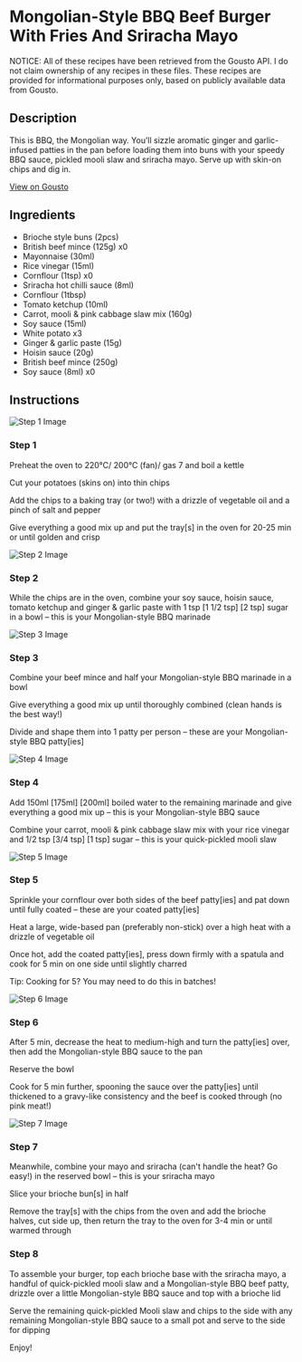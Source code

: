 # Mongolian-Style BBQ Beef Burger With Fries And Sriracha Mayo

NOTICE: All of these recipes have been retrieved from the Gousto API. I do not claim ownership of any recipes in these files. These recipes are provided for informational purposes only, based on publicly available data from Gousto.

## Description

This is BBQ, the Mongolian way. You’ll sizzle aromatic ginger and garlic-infused patties in the pan before loading them into buns with your speedy BBQ sauce, pickled mooli slaw and sriracha mayo. Serve up with skin-on chips and dig in. 

[View on Gousto](https://www.gousto.co.uk/recipes/cookbook/mongolian-style-bbq-beef-burger-fries-sriracha-mayo)

## Ingredients

- Brioche style buns (2pcs)
- British beef mince (125g) x0
- Mayonnaise (30ml)
- Rice vinegar (15ml)
- Cornflour (1tsp) x0
- Sriracha hot chilli sauce (8ml)
- Cornflour (1tbsp)
- Tomato ketchup (10ml)
- Carrot, mooli & pink cabbage slaw mix (160g)
- Soy sauce (15ml)
- White potato x3
- Ginger & garlic paste (15g)
- Hoisin sauce (20g)
- British beef mince (250g)
- Soy sauce (8ml) x0

## Instructions

![Step 1 Image](https://production-media.gousto.co.uk/cms/recipe-step-image/Step-1-1694089934497-x200.jpg)

### Step 1

Preheat the oven to 220°C/ 200°C (fan)/ gas 7 and boil a kettle

Cut your potatoes (skins on) into thin chips

Add the chips to a baking tray (or two!) with a drizzle of vegetable oil and a pinch of salt and pepper

Give everything a good mix up and put the tray[s] in the oven for 20-25 min or until golden and crisp

![Step 2 Image](https://production-media.gousto.co.uk/cms/recipe-step-image/Step-2-1694089936938-x200.jpg)

### Step 2

While the chips are in the oven, combine your soy sauce, hoisin sauce, tomato ketchup and ginger & garlic paste with 1 tsp <span class="text-purple">[1 1/2 tsp]</span> <span class="text-danger">[2 tsp] </span>sugar in a bowl – this is your Mongolian-style BBQ marinade

![Step 3 Image](https://production-media.gousto.co.uk/cms/recipe-step-image/Step-3-1694089940153-x200.jpg)

### Step 3

Combine your beef mince and half your Mongolian-style BBQ marinade in a bowl

Give everything a good mix up until thoroughly combined (clean hands is the best way!)

Divide and shape them into 1 patty per person – these are your Mongolian-style BBQ patty[ies]

![Step 4 Image](https://production-media.gousto.co.uk/cms/recipe-step-image/Step-4-1694089942922-x200.jpg)

### Step 4

Add 150ml<span class="text-danger"> <span class="text-purple">[175ml]</span> [200ml]</span> boiled water to the remaining marinade and give everything a good mix up – this is your Mongolian-style BBQ sauce

Combine your carrot, mooli & pink cabbage slaw mix with your rice vinegar and 1/2 tsp <span class="text-purple">[3/4 tsp]</span><span class="text-danger"> [1 tsp]</span> sugar – this is your quick-pickled mooli slaw

![Step 5 Image](https://production-media.gousto.co.uk/cms/recipe-step-image/Step-5-1694089946691-x200.jpg)

### Step 5

Sprinkle your cornflour over both sides of the beef patty[ies] and pat down until fully coated – these are your coated patty[ies]

Heat a large, wide-based pan (preferably non-stick) over a high heat with a drizzle of vegetable oil

Once hot, add the coated patty[ies], press down firmly with a spatula and cook for 5 min on one side until slightly charred

Tip: Cooking for 5? You may need to do this in batches!

![Step 6 Image](https://production-media.gousto.co.uk/cms/recipe-step-image/Step-6-1694089950612-x200.jpg)

### Step 6

After 5 min, decrease the heat to medium-high and turn the patty[ies] over, then add the Mongolian-style BBQ sauce to the pan

Reserve the bowl

Cook for 5 min further, spooning the sauce over the patty[ies] until thickened to a gravy-like consistency and the beef is cooked through (no pink meat!)

![Step 7 Image](https://production-media.gousto.co.uk/cms/recipe-step-image/Step-7-1694089953501-x200.jpg)

### Step 7

Meanwhile, combine your mayo and sriracha (can't handle the heat? Go easy!) in the reserved bowl – this is your sriracha mayo

Slice your brioche bun[s] in half

Remove the tray[s] with the chips from the oven and add the brioche halves, cut side up, then return the tray to the oven for 3-4 min or until warmed through

### Step 8

To assemble your burger, top each brioche base with the sriracha mayo, a handful of quick-pickled mooli slaw and a Mongolian-style BBQ beef patty, drizzle over a little Mongolian-style BBQ sauce and top with a brioche lid

Serve the remaining quick-pickled Mooli slaw and chips to the side with any remaining Mongolian-style BBQ sauce to a small pot and serve to the side for dipping

Enjoy!

